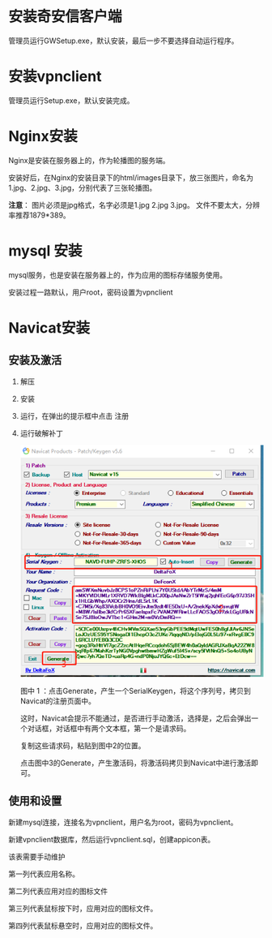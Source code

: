 # 安装奇安信客户端

管理员运行GWSetup.exe，默认安装，最后一步不要选择自动运行程序。



# 安装vpnclient

管理员运行Setup.exe，默认安装完成。



# Nginx安装

Nginx是安装在服务器上的，作为轮播图的服务端。

安装好后，在Nginx的安装目录下的html/images目录下，放三张图片，命名为1.jpg、2.jpg、3.jpg，分别代表了三张轮播图。

**注意**： 图片必须是jpg格式，名字必须是1.jpg 2.jpg 3.jpg。 文件不要太大，分辨率推荐1879*389。



# mysql 安装

mysql服务，也是安装在服务器上的，作为应用的图标存储服务使用。

安装过程一路默认，用户root，密码设置为vpnclient





# Navicat安装

## 安装及激活

1. 解压

2. 安装

3. 运行，在弹出的提示框中点击 注册

4. 运行破解补丁

   ![image-20210114191936791](markd_image\image-20210114191936791.png)

   

   图中 1 ：点击Generate，产生一个SerialKeygen，将这个序列号，拷贝到Navicat的注册页面中。

   这时，Navicat会提示不能通过，是否进行手动激活，选择是，之后会弹出一个对话框，对话框中有两个文本框，第一个是请求码。

   复制这些请求码，粘贴到图中2的位置。

   点击图中3的Generate，产生激活码，将激活码拷贝到Navicat中进行激活即可。



## 使用和设置

新建mysql连接，连接名为vpnclient，用户名为root，密码为vpnclient。

新建vpnclient数据库，然后运行vpnclient.sql，创建appicon表。

该表需要手动维护

第一列代表应用名称。

第二列代表应用对应的图标文件

第三列代表鼠标按下时，应用对应的图标文件。

第四列代表鼠标悬空时，应用对应的图标文件。











